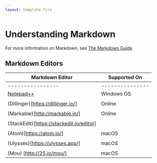 ```yaml
---
layout: template_file
---
```



# Understanding Markdown

For more information on Markdown, see [The Markdown Guide](https://www.markdownguide.org/)

## Markdown Editors

| Markdown Editor | Supported On |
|----------------  | ---------------  |
|----------------  | ---------------  |
| [Notepad++](https://notepad-plus-plus.org/downloads/) | Windows OS |
|  |  |
| (Dillinger)[https://dillinger.io/] | Online |
|  |  |
| (Markable)[http://markable.in/] | Online |
|  |  |
| (StackEdit)[https://stackedit.io/editor] |  |
|  |  |
| (Atom)[https://atom.io/] | macOS |
|  |  |
| (Ulysses)[https://ulysses.app/] | macOS |
|  |  |
| (Mou) [http://25.io/mou/] | macOS |
